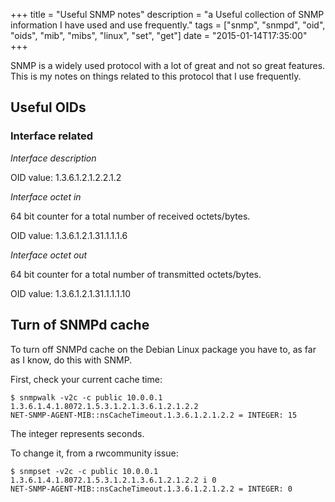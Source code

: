 +++
title = "Useful SNMP notes"
description = "a Useful collection of SNMP information I have used and use frequently."
tags = ["snmp", "snmpd", "oid", "oids", "mib", "mibs", "linux", "set", "get"]
date = "2015-01-14T17:35:00"
+++



SNMP is a widely used protocol with a lot of great and not so great features. This is my notes on things related to this protocol that I use frequently.

## Useful OIDs

### Interface related

*Interface description*

OID value: 1.3.6.1.2.1.2.2.1.2

*Interface octet in*

64 bit counter for a total number of received octets/bytes.

OID value: 1.3.6.1.2.1.31.1.1.1.6

*Interface octet out*

64 bit counter for a total number of transmitted octets/bytes.

OID value: 1.3.6.1.2.1.31.1.1.1.10


## Turn of SNMPd cache
To turn off SNMPd cache on the Debian Linux package you have to, as far as I know, do this with SNMP.

First, check your current cache time:

    
    $ snmpwalk -v2c -c public 10.0.0.1 1.3.6.1.4.1.8072.1.5.3.1.2.1.3.6.1.2.1.2.2
    NET-SNMP-AGENT-MIB::nsCacheTimeout.1.3.6.1.2.1.2.2 = INTEGER: 15

The integer represents seconds.

To change it, from a rwcommunity issue:

    
    $ snmpset -v2c -c public 10.0.0.1 1.3.6.1.4.1.8072.1.5.3.1.2.1.3.6.1.2.1.2.2 i 0
    NET-SNMP-AGENT-MIB::nsCacheTimeout.1.3.6.1.2.1.2.2 = INTEGER: 0
